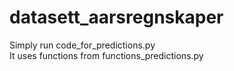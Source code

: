 # datasett_aarsregnskaper
Simply run code_for_predictions.py \
It uses functions from functions_predictions.py
